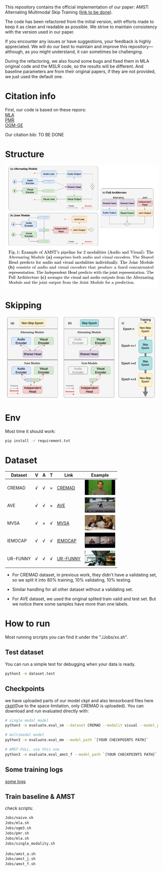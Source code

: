 This repository contains the official implementation of our paper: AMST: Alternating Multimodal Skip Training ([link to be done]()).

The code has been refactored from the initial version, with efforts made to keep it as clean and readable as possible.
We strive to maintain consistency with the version used in our paper.

If you encounter any issues or have suggestions, your feedback is highly appreciated.
We will do our best to maintain and improve this repository—although, as you might understand, it can sometimes be challenging.

During the refactoring, we also found some bugs and fixed them in MLA original code and the MSLR code, so the results will be different. And baseline parameters are from their original papers, if they are not provided, we just used the default one. 


# Citation info
First, our code is based on these repors:  
[MLA](https://github.com/CXianRen/MLA)  
[PMR](https://github.com/CXianRen/PMR)  
[OGM-GE](https://github.com/CXianRen/OGM-GE_CVPR2022)

Our citation bib: TO BE DONE

# Structure
![](./Doc/framework/Full_structure.jpg)

# Skipping
![](./Doc/framework/skip_machanism.jpg)

# Env
Most time it should work:
```sh
pip install -r requirement.txt
```

# Dataset
| Dataset   | V | A | T | Link                                         | Example         |
|-----------|---|---|---|----------------------------------------------|-----------------|
| CREMAD    | √ | √ | × | [CREMAD](./Doc/dataset/CREMAD.md)           | <img src="Doc/dataset/imgs/example_cremad.png" alt="CREMAD example" width="100" height="50">|
| AVE       | √ | √ | × | [AVE](./Doc/dataset/AVE.md)                 | <img src="Doc/dataset/imgs/example_ave.png" alt="AVE example" width="100" height="50"> |
| MVSA      | √ | × | √ | [MVSA](./Doc/dataset/MVSA.md)               | <img src="Doc/dataset/imgs/example_mvsa.jpg" alt="mvsa example" width="100" height="50"> |
| IEMOCAP   | √ | √ | √ | [IEMOCAP](./Doc/dataset/IEMOCAP.md)         | <img src="Doc/dataset/imgs/example_iemo.jpg" alt="IEMO example" width="100" height="50"> |
| UR-FUNNY  | √ | √ | √ | [UR-FUNNY](./Doc/dataset/UR-FUNNY.md)       | <img src="Doc/dataset/imgs/example_uf.jpg" alt="UF example" width="100" height="50"> |

* For CREMAD dataset, in previous work, they didn't have a validating set, so we split it into 80% training, 10% validating, 10% testing.  

* Similar handling for all other dataset without a validating set.

* For AVE dataset, we used the original splited train valid and test set. But we notice there some samples have more than one labels. 


# How to run
Most running srcripts you can find it under the "./Jobs/xx.sh".

## Test dataset
You can run a simple test for debugging when your data is ready.
```sh
python3 -m dataset.test
```

## Checkpoints
we have uploaded parts of our model ckpt and also tensorboard files here [ckpt](https://drive.google.com/drive/folders/1x9TER3mc1sMgcALp7x_ooK65IjRHOaHN?usp=sharing)(Due to the space limitation, only CREMAD is uploaded). You can download and run evaluated directly with:

```sh
# single modal model
python3 -m evaluate.eval_sm --dataset CREMAD --modalit visual --model_path `[YOUR CHECKPOINTS PATH]`
```

```sh
# multimodal model
python3 -m evaluate.eval_mm --model_path `[YOUR CHECKPOINTS PATH]`
```

```sh
# AMST-FULL, use this one
python3 -m evaluate.eval_amst_f --model_path `[YOUR CHECKPOINTS PATH]`
```
## Some training logs
[some logs](Doc/Logs)


## Train baseline & AMST 
check scripts:
```sh
Jobs/naive.sh
Jobs/mla.sh
Jobs/ogm3.sh
Jobs/pmr.sh
Jobs/mla.sh
Jobs/single_modality.sh

Jobs/amst_a.sh
Jobs/amst_j.sh
Jobs/amst_f.sh
```